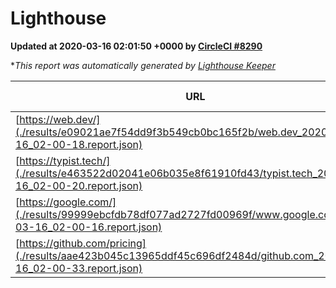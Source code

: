 
# Lighthouse

**Updated at 2020-03-16 02:01:50 +0000 by [CircleCI #8290](https://circleci.com/gh/ItinerisLtd/lighthouse-keeper-example/8290)**

**This report was automatically generated by [Lighthouse Keeper](https://github.com/itinerisltd/lighthouse-keeper)*

| URL | Performance | Accessibility | Best Practices | SEO | PWA | Updated At |
| --- | --- | --- | --- | --- | --- | --- |
| [https://web.dev/](./results/e09021ae7f54dd9f3b549cb0bc165f2b/web.dev_2020-03-16_02-00-18.report.json) | 0.92 | 0.9 | 1 | 0.98 | 1 | 2020-03-16T02:00:18.008Z |
| [https://typist.tech/](./results/e463522d02041e06b035e8f61910fd43/typist.tech_2020-03-16_02-00-20.report.json) | 0.98 | 0.92 | 0.86 | 0.9 | 0.59 | 2020-03-16T02:00:20.970Z |
| [https://google.com/](./results/99999ebcfdb78df077ad2727fd00969f/www.google.com_2020-03-16_02-00-16.report.json) | 0.92 | 0.86 | 0.93 | 0.92 | 0.56 | 2020-03-16T02:00:16.717Z |
| [https://github.com/pricing](./results/aae423b045c13965ddf45c696df2484d/github.com_2020-03-16_02-00-33.report.json) | 0.78 | 0.95 | 0.93 | 0.92 | 0.59 | 2020-03-16T02:00:33.992Z |

